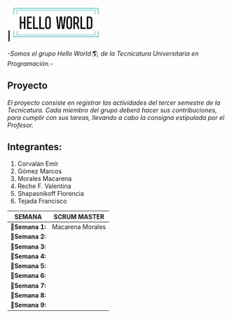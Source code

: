 |![Logo1](/Logo/Logo%20Hello%20World.png)
------------------------------------


*-Somos el grupo Hello World<font style="vertical-align: inherit;"><font style="vertical-align: inherit;">🌎</font></font>, de la Tecnicatura Universitaria en Programación.-*

## Proyecto
*El proyecto consiste en registrar las actividades del tercer semestre de la Tecnicatura.
Cada miembro del grupo deberá hacer sus contribuciones, para cumplir con sus tareas, llevando a cabo la consigna estipulada por el Profesor.*

## Integrantes:

1. Corvalán Emir
2. Gómez Marcos
3. Morales Macarena
4. Reche F. Valentina
5. Shapasnikoff Florencia
6. Tejada Francisco

SEMANA |SCRUM MASTER
----------|----------
**<font style="vertical-align: inherit;">📌</font>Semana 1:** | Macarena Morales
**<font style="vertical-align: inherit;">📌</font>Semana 2:** | 
**<font style="vertical-align: inherit;">📌</font>Semana 3:** | 
**<font style="vertical-align: inherit;">📌</font>Semana 4:** | 
**<font style="vertical-align: inherit;">📌</font>Semana 5:** | 
**<font style="vertical-align: inherit;">📌</font>Semana 6:** | 
**<font style="vertical-align: inherit;">📌</font>Semana 7:** | 
**<font style="vertical-align: inherit;">📌</font>Semana 8:** | 
**<font style="vertical-align: inherit;">📌</font>Semana 9:** | 